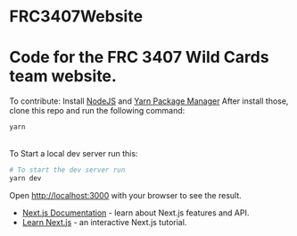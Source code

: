 # FRC3407Website

Code for the FRC 3407 Wild Cards team website.
=======
To contribute:
Install [NodeJS](https://nodejs.org/en/) and [Yarn Package Manager](https://yarnpkg.com/getting-started/install)
After install those, clone this repo and run the following command:

```bash
yarn
```
<br/>
To Start a local dev server run this:
 
```bash
# To start the dev server run
yarn dev
```

Open [http://localhost:3000](http://localhost:3000) with your browser to see the result.

- [Next.js Documentation](https://nextjs.org/docs) - learn about Next.js features and API.
- [Learn Next.js](https://nextjs.org/learn) - an interactive Next.js tutorial.
